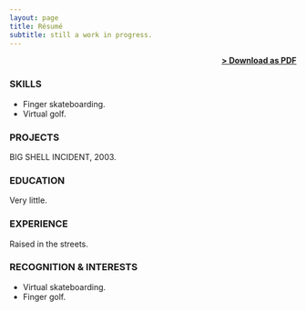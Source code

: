 ```yaml
---
layout: page
title: Résumé
subtitle: still a work in progress. 
---
```


<span style="float: right; "><a href="{{ '/assets/resume.pdf' | prepend: site.baseurl }}"><strong>> Download as PDF</strong></a> </span>
<br>

### SKILLS
- Finger skateboarding. 
- Virtual golf. 

### PROJECTS
BIG SHELL INCIDENT, 2003. 

### EDUCATION

Very little. 

### EXPERIENCE
Raised in the streets. 

### RECOGNITION & INTERESTS

- Virtual skateboarding. 
- Finger golf. 